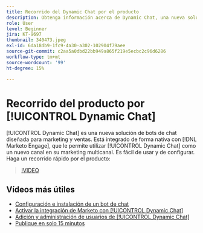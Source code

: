 ```yaml
---
title: Recorrido del Dynamic Chat por el producto
description: Obtenga información acerca de Dynamic Chat, una nueva solución de bots de chat diseñada para el marketing y las ventas desde Adobe.
role: User
level: Beginner
jira: KT-9697
thumbnail: 340473.jpeg
exl-id: 6da18db9-1fc9-4a30-a302-102904f79aee
source-git-commit: c2aa5a0dbd22bb949a865f219e5ecbc2c96d6286
workflow-type: tm+mt
source-wordcount: '99'
ht-degree: 15%

---
```


# Recorrido del producto por [!UICONTROL Dynamic Chat]

[!UICONTROL Dynamic Chat]  es una nueva solución de bots de chat diseñada para marketing y ventas. Está integrado de forma nativa con [!DNL Marketo Engage], que le permite utilizar [!UICONTROL Dynamic Chat]  como un nuevo canal en su marketing multicanal. Es fácil de usar y de configurar. Haga un recorrido rápido por el producto:

>[!VIDEO](https://video.tv.adobe.com/v/340473/?quality=12&learn=on)

## Vídeos más útiles

* [Configuración e instalación de un bot de chat](setup.md)
* [Activar la integración de Marketo con [!UICONTROL Dynamic Chat]](marketo-integration.md)
* [Adición y administración de usuarios de [!UICONTROL Dynamic Chat]](user-management.md)
* [Publique en solo 15 minutos](go-live-in-15-minutes.md)

